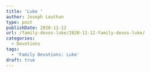 ```yaml
---
title: 'Luke '
author: Joseph Louthan
type: post
publishDate: 2020-11-12
url: /family-devos-luke/2020-11-12-family-devos-luke/
categories:
  - Devotions
tags:
  - 'Family Devotions: Luke'
draft: true
---
```

